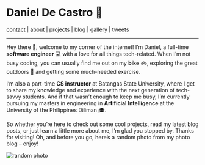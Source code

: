 # Daniel De Castro 👀

[contact](mailto:decastrodanield@gmail.com) | [about](https://www.linkedin.com/in/decastrodanield) | [projects](https://github.com/cryp2knight) | [blog](https://decastrodanield.medium.com/) | [gallery](https://unsplash.com/@danieldc10) | [tweets](https://twitter.com/dddc_10)

---


Hey there 👋, welcome to my corner of the internet! I’m Daniel, a full-time **software engineer** 💻 with a love for all things tech-related. When I’m not busy coding, you can usually find me out on my **bike** 🚲, exploring the great outdoors 🎒 and getting some much-needed exercise.

I’m also a part-time **CS instructor** at Batangas State University, where I get to share my knowledge and experience with the next generation of tech-savvy students. And if that wasn’t enough to keep me busy, I’m currently pursuing my masters in engineering in **Artificial Intelligence** at the University of the Philippines Diliman 🎓.

So whether you’re here to check out some cool projects, read my latest blog posts, or just learn a little more about me, I’m glad you stopped by. Thanks for visiting! Oh, and before you go, here’s a random photo from my photo blog – enjoy!


![random photo](https://source.unsplash.com/user/danieldc10)

